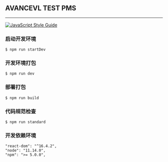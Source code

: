 ## AVANCEVL TEST PMS

-------------------------

[![JavaScript Style Guide](https://img.shields.io/badge/code_style-standard-brightgreen.svg)](https://standardjs.com)

### 启动开发环境
```$ npm run startDev```

### 开发环境打包
```$ npm run dev```

### 部署打包
```$ npm run build```

### 代码规范检查
```$ npm run standard```


### 开发依赖环境
```
"react-dom": "^16.4.2",
"node": "11.14.0",
"npm": ">= 5.0.0",
```

